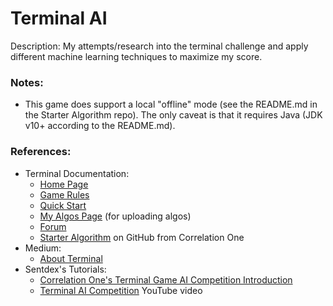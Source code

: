 # Terminal AI

Description: My attempts/research into the terminal challenge and apply different machine learning techniques to maximize my score.


### Notes:

 - This game does support a local "offline" mode (see the README.md in the Starter Algorithm repo). The only caveat is that it requires Java (JDK v10+ according to the README.md).


### References:

 - Terminal Documentation:
     - [Home Page](https://terminal.c1games.com/home)
     - [Game Rules](https://terminal.c1games.com/rules)
     - [Quick Start](https://terminal.c1games.com/quickstart)
     - [My Algos Page](https://terminal.c1games.com/myalgos) (for uploading algos)
     - [Forum](https://forum.c1games.com/)
     - [Starter Algorithm](https://github.com/correlation-one/C1GamesStarterKit) on GitHub from Correlation One
 - Medium:
     - [About Terminal](https://medium.com/terminal-player-strategies/about-terminal-64ca8eb67f59)
 - Sentdex's Tutorials:
     - [Correlation One's Terminal Game AI Competition Introduction](https://pythonprogramming.net/correlation-one-terminal/)
     - [Terminal AI Competition](https://www.youtube.com/watch?v=htvFHKA2RSs&ab_channel=sentdex) YouTube video